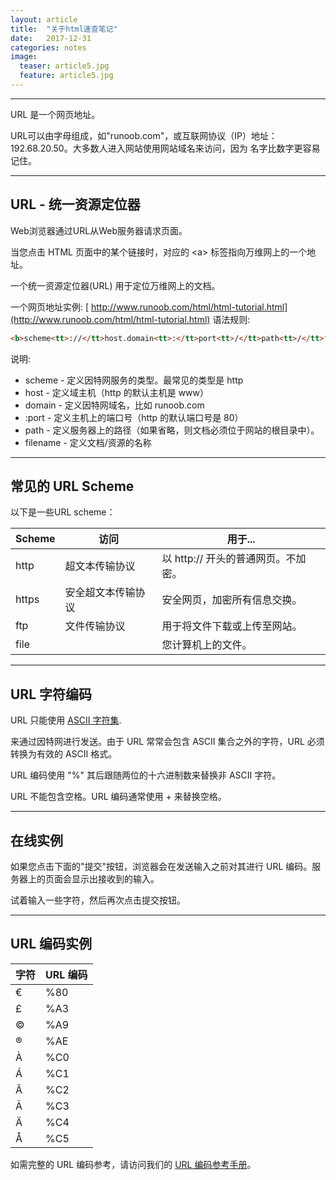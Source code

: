 ```yaml
---
layout: article
title:  "关于html速查笔记"
date:   2017-12-31 
categories: notes
image:
  teaser: article5.jpg
  feature: article5.jpg
---
```

--------

URL 是一个网页地址。

URL可以由字母组成，如"runoob.com"，或互联网协议（IP）地址： 192.68.20.50。大多数人进入网站使用网站域名来访问，因为 名字比数字更容易记住。

--------

## URL - 统一资源定位器

Web浏览器通过URL从Web服务器请求页面。

当您点击 HTML 页面中的某个链接时，对应的 &lt;a&gt; 标签指向万维网上的一个地址。

一个统一资源定位器(URL) 用于定位万维网上的文档。

一个网页地址实例: [ http://www.runoob.com/html/html-tutorial.html](http://www.runoob.com/html/html-tutorial.html) 语法规则:

```HTML
<b>scheme<tt>://</tt>host.domain<tt>:</tt>port<tt>/</tt>path<tt>/</tt>filename</b>
```

说明:

 * scheme - 定义因特网服务的类型。最常见的类型是 http
 * host - 定义域主机（http 的默认主机是 www）
 * domain - 定义因特网域名，比如 runoob.com
 * :port - 定义主机上的端口号（http 的默认端口号是 80）
 * path - 定义服务器上的路径（如果省略，则文档必须位于网站的根目录中）。
 * filename - 定义文档/资源的名称

--------

## 常见的 URL Scheme

以下是一些URL scheme：

| Scheme | 访问 | 用于... |
| ---- | ---- | ---- |
| http | 超文本传输协议 | 以 http:// 开头的普通网页。不加密。 |
| https | 安全超文本传输协议 | 安全网页，加密所有信息交换。 |
| ftp | 文件传输协议 | 用于将文件下载或上传至网站。 |
| file | &nbsp; | 您计算机上的文件。 |

--------

## URL 字符编码

URL 只能使用 [ASCII 字符集](http://www.runoob.com/tags/html-ascii.html).

来通过因特网进行发送。由于 URL 常常会包含 ASCII 集合之外的字符，URL 必须转换为有效的 ASCII 格式。

URL 编码使用 "%" 其后跟随两位的十六进制数来替换非 ASCII 字符。

URL 不能包含空格。URL 编码通常使用 + 来替换空格。

--------

## 在线实例

如果您点击下面的"提交"按钮，浏览器会在发送输入之前对其进行 URL 编码。服务器上的页面会显示出接收到的输入。

</form>试着输入一些字符，然后再次点击提交按钮。

--------

## URL 编码实例

| 字符 | URL 编码 |
| ---- | ---- |
| € | %80 |
| £ | %A3 |
| © | %A9 |
| ® | %AE |
| À | %C0 |
| Á | %C1 |
| Â | %C2 |
| Ã | %C3 |
| Ä | %C4 |
| Å | %C5 |

如需完整的 URL 编码参考，请访问我们的 [URL 编码参考手册](http://www.runoob.com/tags/html-urlencode.html)。
